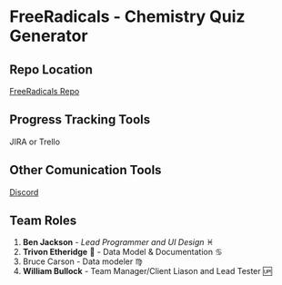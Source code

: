 # FreeRadicals - Chemistry Quiz Generator

## Repo Location
[FreeRadicals Repo](https://github.com/GGC-SD/FreeRadicals)

## Progress Tracking Tools
JIRA or Trello

## Other Comunication Tools
[Discord](https://discord.gg/tSE9q34)

## Team Roles
1. **Ben Jackson** - *Lead Programmer and UI Design* :pisces:
2. **Trivon Etheridge** :strawberry: - Data Model & Documentation :cancer:
3. Bruce Carson - Data modeler :virgo:
4. **William Bullock** - Team Manager/Client Liason and Lead Tester :up:
